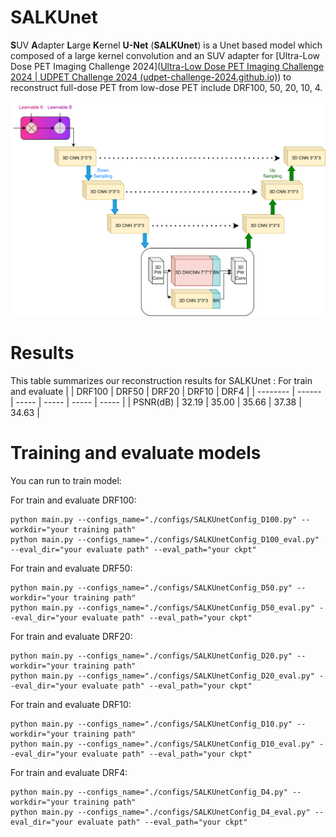 # SALKUnet

**S**UV **A**dapter **L**arge **K**ernel **U-Net** (**SALKUnet**) is a Unet based model which composed of a large kernel convolution and an SUV adapter for  [Ultra-Low Dose PET Imaging Challenge 2024]([Ultra-Low Dose PET Imaging Challenge 2024 | UDPET Challenge 2024 (udpet-challenge-2024.github.io)](https://udpet-challenge-2024.github.io/))  to reconstruct full-dose PET from low-dose PET include DRF100, 50, 20, 10, 4.

![SALKUnet](asset/SALKUNet.drawio.png)

# Results

This table summarizes our reconstruction results for SALKUnet :
For train and evaluate
|          | DRF100 | DRF50 | DRF20 | DRF10 | DRF4  |
| -------- | ------ | ----- | ----- | ----- | ----- |
| PSNR(dB) | 32.19  | 35.00 | 35.66 | 37.38 | 34.63 |

# Training and evaluate models

You can run to train model:

For train and evaluate DRF100:

```
python main.py --configs_name="./configs/SALKUnetConfig_D100.py" --workdir="your training path"
python main.py --configs_name="./configs/SALKUnetConfig_D100_eval.py" --eval_dir="your evaluate path" --eval_path="your ckpt"
```

For train and evaluate DRF50:

```
python main.py --configs_name="./configs/SALKUnetConfig_D50.py" --workdir="your training path"
python main.py --configs_name="./configs/SALKUnetConfig_D50_eval.py" --eval_dir="your evaluate path" --eval_path="your ckpt"
```

For train and evaluate DRF20:

```
python main.py --configs_name="./configs/SALKUnetConfig_D20.py" --workdir="your training path"
python main.py --configs_name="./configs/SALKUnetConfig_D20_eval.py" --eval_dir="your evaluate path" --eval_path="your ckpt"
```

For train and evaluate DRF10:

```
python main.py --configs_name="./configs/SALKUnetConfig_D10.py" --workdir="your training path"
python main.py --configs_name="./configs/SALKUnetConfig_D10_eval.py" --eval_dir="your evaluate path" --eval_path="your ckpt"
```

For train and evaluate DRF4:

```
python main.py --configs_name="./configs/SALKUnetConfig_D4.py" --workdir="your training path"
python main.py --configs_name="./configs/SALKUnetConfig_D4_eval.py" --eval_dir="your evaluate path" --eval_path="your ckpt"
```

